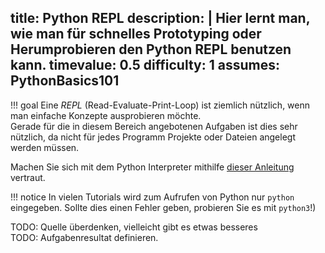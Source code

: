 title: Python REPL
description: |
  Hier lernt man, wie man für schnelles Prototyping oder Herumprobieren den Python REPL benutzen
  kann.
timevalue: 0.5
difficulty: 1
assumes: PythonBasics101
---
!!! goal
    Eine *REPL* (Read-Evaluate-Print-Loop) ist ziemlich nützlich, wenn man einfache Konzepte
    ausprobieren möchte.  
    Gerade für die in diesem Bereich angebotenen Aufgaben ist dies sehr nützlich, da nicht für 
    jedes Programm Projekte oder Dateien angelegt werden müssen.



Machen Sie sich mit dem Python Interpreter mithilfe [dieser
Anleitung](https://python.land/introduction-to-python/the-repl) vertraut. 

!!! notice
  In vielen Tutorials wird zum Aufrufen von Python nur `python` eingegeben. Sollte dies einen 
  Fehler geben, probieren Sie es mit `python3`!)

TODO: Quelle überdenken, vielleicht gibt es etwas besseres  
TODO: Aufgabenresultat definieren.